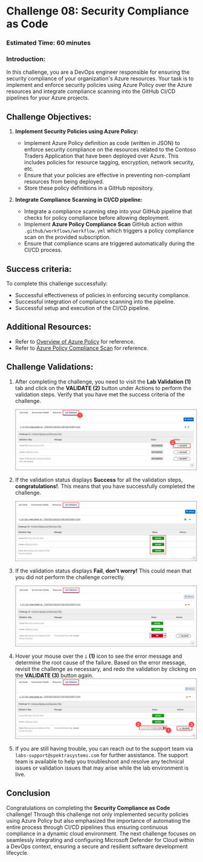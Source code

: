 # Challenge 08: Security Compliance as Code

### Estimated Time: 60 minutes

### Introduction:
In this challenge, you are a DevOps engineer responsible for ensuring the security compliance of your organization's Azure resources. Your task is to implement and enforce security policies using Azure Policy over the Azure resources and integrate compliance scanning into the GitHub CI/CD pipelines for your Azure projects. 

## Challenge Objectives:

1. **Implement Security Policies using Azure Policy:**
   - Implement Azure Policy definition as code (written in JSON) to enforce security compliance on the resources related to the Contoso Traders Application that have been deployed over Azure. This includes policies for resource tagging, encryption, network security, etc.
   - Ensure that your policies are effective in preventing non-compliant resources from being deployed.
   - Store these policy definitions in a GitHub repository.
   
2. **Integrate Compliance Scanning in CI/CD pipeline:**
   - Integrate a compliance scanning step into your GitHub pipeline that checks for policy compliance before allowing deployment.
   - Implement **Azure Policy Compliance Scan** GitHub action within `.github/workflows/workflow.yml` which triggers a policy compliance scan on the provided subscription.
   - Ensure that compliance scans are triggered automatically during the CI/CD process.

## Success criteria:
To complete this challenge successfully:

- Successful effectiveness of policies in enforcing security compliance.
- Successful integration of compliance scanning into the pipeline.
- Successful setup and execution of the CI/CD pipeline.

## Additional Resources:

- Refer to [Overview of Azure Policy](https://learn.microsoft.com/en-us/azure/governance/policy/overview) for reference.
- Refer to [Azure Policy Compliance Scan](https://github.com/marketplace/actions/azure-policy-compliance-scan) for reference.

## Challenge Validations:

1. After completing the challenge, you need to visit the **Lab Validation (1)** tab and click on the **VALIDATE (2)** button under Actions to perform the validation steps. Verify that you have met the success criteria of the challenge. 
 
    ![](../media/validate01.png "Validation")
 
1. If the validation status displays **Success** for all the validation steps, **congratulations!**. This means that you have successfully completed the challenge.
 
     ![](../media/validate02.png "Validation")
1. If the validation status displays **Fail**, **don't worry!** This could mean that you did not perform the challenge correctly.
 
     ![](../media/validate03.png "Validation")
 
1. Hover your mouse over the `i` **(1)** icon to see the error message and determine the root cause of the failure. Based on the error message, revisit the challenge as necessary, and redo the validation by clicking on the **VALIDATE (3)** button again.
     ![](../media/validate04.png "Validation")
 
1. If you are still having trouble, you can reach out to the support team via `labs-support@spektrasystems.com` for further assistance. The support team is available to help you troubleshoot and resolve any technical issues or validation issues that may arise while the lab environment is live.

## Conclusion
Congratulations on completing the **Security Compliance as Code** challenge! Through this challenge  not only implemented security policies using Azure Policy but also emphasized the importance of automating the entire process through CI/CD pipelines thus ensuring continuous compliance in a dynamic cloud environment. The next challenge focuses on seamlessly integrating and configuring Microsoft Defender for Cloud within a DevOps context, ensuring a secure and resilient software development lifecycle.

